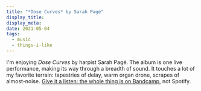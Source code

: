 ```yaml
---
title: "*Dose Curves* by Sarah Pagé"
display_title:
display_meta:
date: 2021-05-04
tags:
  - music
  - things-i-like
---
```

I'm enjoying *Dose Curves* by harpist Sarah Pagé. The album is one live performance, making its way through a breadth of sound. It touches a lot of my favorite terrain: tapestries of delay, warm organ drone, scrapes of almost-noise. [Give it a listen: the whole thing is on Bandcamp](https://sarahpage.bandcamp.com/album/dose-curves-2), not Spotify.
